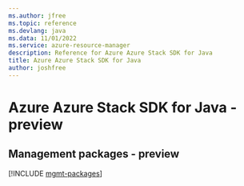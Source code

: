 ```yaml
---
ms.author: jfree
ms.topic: reference
ms.devlang: java
ms.data: 11/01/2022
ms.service: azure-resource-manager
description: Reference for Azure Azure Stack SDK for Java
title: Azure Azure Stack SDK for Java
author: joshfree
---
```

# Azure Azure Stack SDK for Java - preview

## Management packages - preview
[!INCLUDE [mgmt-packages](azure-stack-mgmt-index.md)]